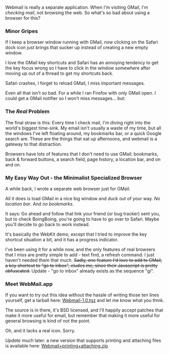 <!--
.. title: Webmail is not web browsing.
.. date: 2006/05/11 05:00
.. slug: webmail-is-not-web-browsing
.. link:
.. description:
.. tags: computers, mac, programming, web
-->


Webmail is really a separate application. When I'm visiting GMail, I'm *checking mail*, not browsing the web. So what's so bad about using a browser for this?

### Minor Gripes

If I keep a browser window running with GMail, now clicking on the Safari dock icon just brings that sucker up instead of creating a new empty window.

I love the GMail key shortcuts and Safari has an annoying tendency to get the key focus wrong so I have to click in the window somewhere after moving up out of a thread to get my shortcuts back.

Safari crashes, I forget to reload GMail, I miss important messages.

Even all that isn't so bad. For a while I ran Firefox with only GMail open. I could get a GMail notifier so I won't miss messages... but:

### The *Real* Problem

The final straw is this: Every time I check mail, I'm diving right into the world's biggest time-sink. My email isn't usually a waste of my time, but all the windows I've left floating around, my bookmarks bar, or a quick Google search are. These are the things that eat up afternoons, and webmail is a gateway to that distraction.

Browsers have lots of features that I don't need to use GMail: bookmarks, back & forward buttons, a search field, page history, a location bar, and on and on.

### My Easy Way Out - the Minimalist Specialized Browser

A while back, I wrote a separate web browser just for GMail.

All it does is load GMail in a nice big window and duck out of your way. *No location bar*. And *no bookmarks*.

It says: Go ahead and follow that link your friend (or bug tracker) sent you, but to check BoingBoing, you're going to have to go over to Safari. Maybe you'll decide to go back to work instead.

It's basically the WebKit demo, except that I tried to improve the key shortcut situation a bit, and it has a progress indicator.

I've been using it for a while now, and the only features of real browsers that I miss are pretty simple to add - text find, a refresh command. I just haven't needed them that much. <del>Sadly, one feature I'd love to add to GMail, a key shortcut to "go to inbox", eludes me, since their Javascript is pretty obfuscated.</del> Update - "go to inbox" already exists as the sequence "gi".

### Meet WebMail.app

If you want to try out this  idea without the hassle of writing those ten lines yourself, get a tarball here: [Webmail-1.0.tgz](http://michael-mccracken.net/webmail-1.0.tgz) and let me know what you think.

The source is in there, it's BSD licensed, and I'll happily accept patches that make it more useful for email, but remember that making it more useful for general browsing is kind of not the point.

Oh, and it lacks a real icon. Sorry.

*Update* much later: a new version that supports printing and attaching files is available here: [Webmail+printing+attaching.zip](http://michael-mccracken.net/2007/WebMail+printing+attaching.zip)
